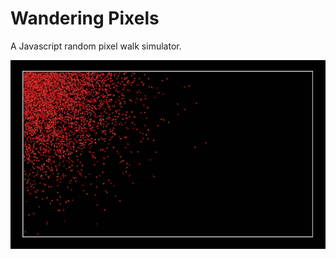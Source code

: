 # Wandering Pixels
A Javascript random pixel walk simulator.

![Pixels wandering randomly](https://github.com/alevani/Random-agents/blob/master/img/wandering-pixels.png?raw=true)